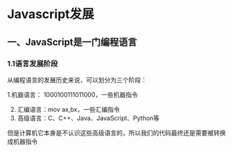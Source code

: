 #                                  Javascript发展

## 一、JavaScript是一门编程语言

### 1.1语言发展阶段

从编程语言的发展历史来说，可以划分为三个阶段：

   1.机器语言： 1000100111011000，一些机器指令

2. 汇编语言：mov  ax,bx，一些汇编指令
3. 高级语言：C、C++、Java、JavaScript、Python等

但是计算机它本身是不认识这些高级语言的，所以我们的代码最终还是需要被转换成机器指令

